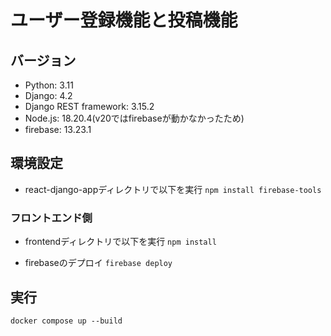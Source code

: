 # ユーザー登録機能と投稿機能

## バージョン
* Python: 3.11
* Django: 4.2
* Django REST framework: 3.15.2
* Node.js: 18.20.4(v20ではfirebaseが動かなかったため)
* firebase: 13.23.1

## 環境設定
* react-django-appディレクトリで以下を実行
`npm install firebase-tools`

### フロントエンド側
* frontendディレクトリで以下を実行
`npm install`

* firebaseのデプロイ
`firebase deploy`

## 実行
`docker compose up --build`